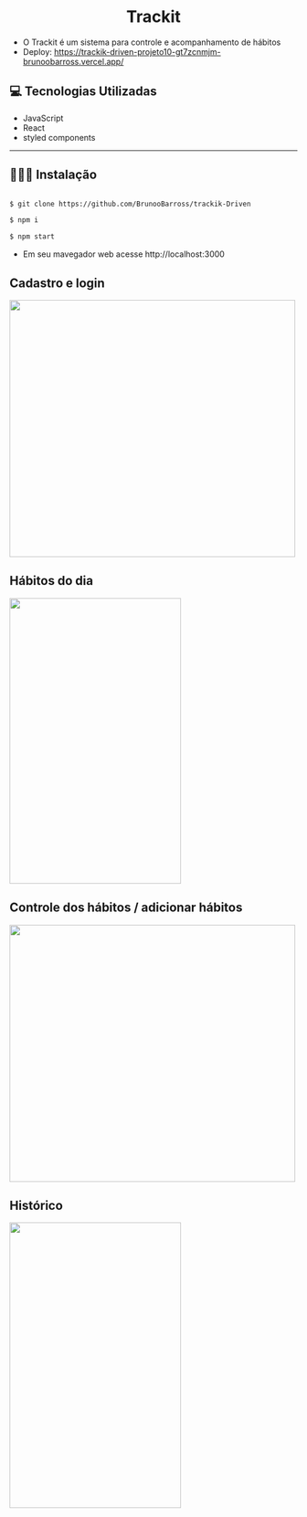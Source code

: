 <p align="center">
  <h1 align="center">
    Trackit
  </h1>
</p>

 - O Trackit é um sistema para controle e acompanhamento de hábitos
 - Deploy: https://trackik-driven-projeto10-gt7zcnmjm-brunoobarross.vercel.app/


## 💻 Tecnologias Utilizadas

- JavaScript
- React
- styled components

---
 
## 👨🏻‍💻 Instalação

```bash

$ git clone https://github.com/BrunooBarross/trackik-Driven

$ npm i

$ npm start

```

- Em seu mavegador web acesse http://localhost:3000

## Cadastro e login
<img src="https://user-images.githubusercontent.com/91610976/205417293-b107e11b-e300-4474-9fbe-7cf40bd13b18.png" width="500" height="450" />

## Hábitos do dia

<img src="https://user-images.githubusercontent.com/91610976/205417298-f4de6df3-2813-459d-bd41-a34852615da2.png" width="300" height="500" />

## Controle dos hábitos / adicionar hábitos

<img src="https://user-images.githubusercontent.com/91610976/205417300-b25ef85e-cdbe-4181-9d15-c29cda63abdd.png" width="500" height="450" />

## Histórico

<img src="https://user-images.githubusercontent.com/91610976/205417301-84bede45-112c-4ac0-a3e7-41e648cbc6f6.png" width="300" height="500" />
